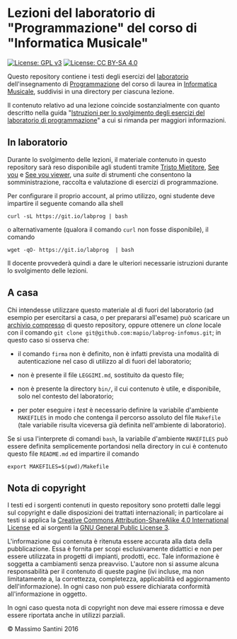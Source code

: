 # Lezioni del laboratorio di "Programmazione" del corso di "Informatica Musicale"

[![License: GPL v3](https://img.shields.io/badge/License-GPL%20v3-blue.svg)](http://www.gnu.org/licenses/gpl-3.0)
[![License: CC BY-SA 4.0](https://i.creativecommons.org/l/by-sa/4.0/80x15.png)](http://creativecommons.org/licenses/by-sa/4.0/)

Questo repository contiene i testi degli esercizi del [laboratorio](https://santini.di.unimi.it/d/labprog/) dell'insegnamento di [Programmazione](http://www.ccdinfmi.unimi.it/it/corsiDiStudio/2017/F3Xof2/default/F3X-36/index.html) del corso di laurea in [Informatica Musicale](http://www.ccdinfmi.unimi.it/it/corsiDiStudio/2017/F3Xof2/), suddivisi in una directory per ciascuna lezione.

Il contenuto relativo ad una lezione coincide sostanzialmente con quanto descritto nella guida "[Istruzioni
per lo svolgimento degli esercizi del laboratorio di
programmazione](https://santini.di.unimi.it/d/labprog/laboratorio.html)" a cui si rimanda per maggiori informazioni.

## In laboratorio

Durante lo svolgimento delle lezioni, il materiale contenuto in questo repository sarà reso disponibile agli studenti tramite [Tristo Mietitore](https://github.com/mapio/tristo-mietitore), [See you](https://github.com/mapio/see-you) e [See you viewer](https://github.com/mapio/see-you-viewer), una *suite* di strumenti che consentono la somministrazione, raccolta e valutazione di esercizi di programmazione.

Per configurare il proprio account, al primo utilizzo, ogni studente deve impartire il seguente comando alla shell

    curl -sL https://git.io/labprog | bash

o alternativamente (qualora il comando `curl` non fosse disponibile), il comando

    wget -qO- https://git.io/labprog  | bash

Il docente provvederà quindi a dare le ulteriori necessarie istruzioni durante lo svolgimento delle lezioni.

## A casa

Chi intendesse utilizzare questo materiale al di fuori del laboratorio (ad esempio per esercitarsi a casa, o per prepararsi all'esame) può scaricare un [archivio compresso](https://github.com/mapio/labprog-infomus/archive/master.zip) di questo repository, oppure ottenere un *clone* locale con il comando `git clone git@github.com:mapio/labprog-infomus.git`; in questo caso si osserva che:

- il comando `firma` non è definito, non è infatti prevista una modalità di autenticazione
  nel caso di utilizzo al di fuori del laboratorio;

- non è presente il file `LEGGIMI.md`, sostituito da questo file;

- non è presente la directory `bin/`, il cui contenuto è utile, e disponibile,
  solo nel contesto del laboratorio;

- per poter eseguire i *test* è necessario definire la variabile d'ambiente
  `MAKEFILES` in modo che contenga il percorso assoluto del file `Makefile`
  (tale variabile risulta viceversa già  definita nell'ambiente di laboratorio).

Se si usa l'interprete di comandi `bash`, la variabile d'ambiente `MAKEFILES` può
essere definita semplicemente portandosi nella directory in cui è contenuto questo
file `README.md` ed impartire il comando

	export MAKEFILES=$(pwd)/Makefile

## Nota di copyright

I testi ed i sorgenti contenuti in questo repository sono protetti dalle leggi sul copyright e dalle disposizioni dei trattati internazionali; in particolare ai testi si applica la [Creative Commons Attribution-ShareAlike 4.0 International License](http://creativecommons.org/licenses/by-sa/4.0/) ed ai sorgenti la [GNU General Public License 3](https://www.gnu.org/licenses/gpl-3.0.html).

L'informazione qui contenuta è ritenuta essere accurata alla data della pubblicazione. Essa è fornita per scopi esclusivamente didattici e non per essere utilizzata in progetti di impianti, prodotti, ecc. Tale informazione è soggetta a cambiamenti senza preavviso. L'autore non si assume alcuna responsabilità per il contenuto di queste pagine (ivi incluse, ma non limitatamente a, la correttezza, completezza, applicabilità ed aggiornamento dell'informazione). In ogni caso non può essere dichiarata conformità all'informazione in oggetto.

In ogni caso questa nota di copyright non deve mai essere rimossa e deve essere riportata anche in utilizzi parziali.

© Massimo Santini 2016
